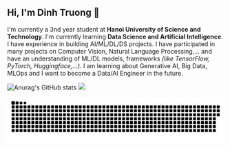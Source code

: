 ## Hi, I'm Dinh Truong 👋

I'm currently a 3nd year student at **Hanoi University of Science and Technology**. I'm currently learning **Data Science and Artificial Intelligence**. I have experience in building AI/ML/DL/DS projects. I have participated in many projects on Computer Vision, Natural Language Processing,... and have an understanding of ML/DL models, frameworks *(like TensorFlow, PyTorch, Huggingface,...)*.
I am learning about Generative AI, Big Data, MLOps and I want to become a Data/AI Engineer in the future.

![Anurag's GitHub stats](https://github-readme-stats.vercel.app/api?username=dtruong46me&show_icons=true&theme=radical)
![](https://github-readme-streak-stats.herokuapp.com/?user=dtruong46me&theme=radical&hide_border=false)<br/>

![snake gif](https://github.com/dtruong46me/dtruong46me/blob/output/github-contribution-grid-snake-dark.svg)

<!--
**dtruong46me/dtruong46me** is a ✨ _special_ ✨ repository because its `README.md` (this file) appears on your GitHub profile.

Here are some ideas to get you started:

- 🔭 I’m currently working on ...
- 🌱 I’m currently learning ...
- 👯 I’m looking to collaborate on ...
- 🤔 I’m looking for help with ...
- 💬 Ask me about ...
- 📫 How to reach me: ...
- 😄 Pronouns: ...
- ⚡ Fun fact: ...
-->

